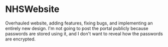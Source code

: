 # NHSWebsite
Overhauled website, adding features, fixing bugs, and implementing an entirely new design. 
I'm not going to post the portal publicly because passwords are stored using it, and I don't want to reveal how the passwords are encrypted. 
